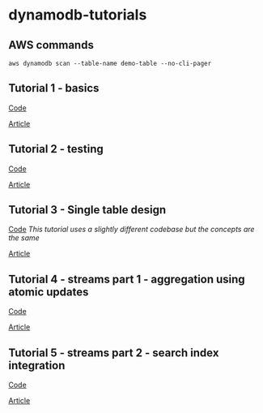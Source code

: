 # dynamodb-tutorials

## AWS commands

```
aws dynamodb scan --table-name demo-table --no-cli-pager
```

## Tutorial 1 - basics

[Code](./tutorials/tutorial-1-basics)

[Article](https://www.datacamp.com/tutorial/introduction-to-dynamodb)

## Tutorial 2 - testing

[Code](./tutorials/tutorial-2-testing)

[Article](https://www.datacamp.com/tutorial/testing-strategies-for-dynamodb)

## Tutorial 3 - Single table design

[Code](./tutorials/tutorial-3-single-table-design) _This tutorial uses a slightly different codebase but the concepts are the same_

[Article](https://www.datacamp.com/tutorial/single-table-database-design-with-dynamodb)

## Tutorial 4 - streams part 1 - aggregation using atomic updates

[Code](./tutorials/tutorial-4-streams)

[Article](https://www.datacamp.com/tutorial/dynamodb-streams-part-1-aggregation)

## Tutorial 5 - streams part 2 - search index integration

[Code](./tutorials/tutorial-5-search-index)

[Article](https://www.datacamp.com/tutorial/dynamodb-streams-part-2-search-index-integration)
